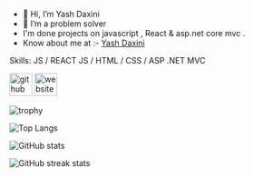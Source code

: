 - 👋 Hi, I’m Yash Daxini
- 👀 I’m a problem solver
- I'm done projects on javascript , React & asp.net core mvc .
- Know about me at :- [Yash Daxini](https://yash-daxini.netlify.app/)

Skills: JS / REACT  JS / HTML / CSS / ASP .NET MVC



[<img src='https://cdn.jsdelivr.net/npm/simple-icons@3.0.1/icons/github.svg' alt='github' height='40'>](https://github.com/Yash-Daxini)  [<img src='https://cdn.jsdelivr.net/npm/simple-icons@3.0.1/icons/icloud.svg' alt='website' height='40'>](https://yash-daxini.netlify.app/)  

![trophy](https://github-profile-trophy.vercel.app/?username=Yash-Daxini&show_icons=true&theme=radical)

![Top Langs](https://github-readme-stats.vercel.app/api/top-langs/?username=Yash-Daxini&theme=radical)

![GitHub stats](https://github-readme-stats.vercel.app/api?username=Yash-Daxini&show_icons=true&count_private=true&theme=radical)  

![GitHub streak stats](https://streak-stats.demolab.com/?user=Yash-Daxini&theme=radical)  

